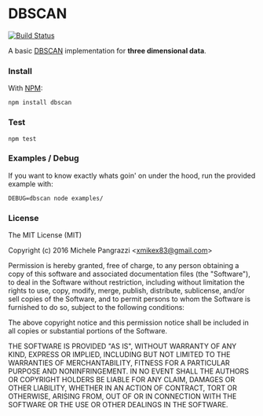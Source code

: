DBSCAN
======

[![Build Status](https://travis-ci.org/mpangrazzi/dbscan.svg?branch=master)](https://travis-ci.org/mpangrazzi/dbscan)

A basic [DBSCAN](https://en.wikipedia.org/wiki/DBSCAN) implementation for **three dimensional data**.


### Install

With [NPM](https://www.npmjs.com):

```
npm install dbscan
```


### Test

```
npm test
```


### Examples / Debug

If you want to know exactly whats goin' on under the hood, run the provided example with:

```
DEBUG=dbscan node examples/
```


### License

The MIT License (MIT)

Copyright (c) 2016 Michele Pangrazzi <<xmikex83@gmail.com>>

Permission is hereby granted, free of charge, to any person obtaining a copy
of this software and associated documentation files (the "Software"), to deal
in the Software without restriction, including without limitation the rights
to use, copy, modify, merge, publish, distribute, sublicense, and/or sell
copies of the Software, and to permit persons to whom the Software is
furnished to do so, subject to the following conditions:

The above copyright notice and this permission notice shall be included in all
copies or substantial portions of the Software.

THE SOFTWARE IS PROVIDED "AS IS", WITHOUT WARRANTY OF ANY KIND, EXPRESS OR
IMPLIED, INCLUDING BUT NOT LIMITED TO THE WARRANTIES OF MERCHANTABILITY,
FITNESS FOR A PARTICULAR PURPOSE AND NONINFRINGEMENT. IN NO EVENT SHALL THE
AUTHORS OR COPYRIGHT HOLDERS BE LIABLE FOR ANY CLAIM, DAMAGES OR OTHER
LIABILITY, WHETHER IN AN ACTION OF CONTRACT, TORT OR OTHERWISE, ARISING FROM,
OUT OF OR IN CONNECTION WITH THE SOFTWARE OR THE USE OR OTHER DEALINGS IN THE
SOFTWARE.
